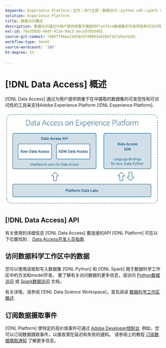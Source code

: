```yaml
---
keywords: Experience Platform；主页；热门主题；数据访问；python sdk；spark sdk；数据访问api
solution: Experience Platform
title: 数据访问概述
description: 数据访问通过为用户提供侧重于摄取的Platform数据集的可发现性和可访问性的工具来支持Adobe Experience Platform。
exl-id: 76e3585b-44df-412e-9ac3-aeca5f85d403
source-git-commit: 74867f56ee13430cbfd9083a916b7167a9a24c01
workflow-type: tm+mt
source-wordcount: '185'
ht-degree: 1%

---
```


# [!DNL Data Access] 概述

[!DNL Data Access] 通过为用户提供侧重于在中摄取的数据集的可发现性和可访问性的工具来支持Adobe Experience Platform [!DNL Experience Platform].

![Experience Platform上的数据访问](images/Data_Access_Experience_Platform.png)

## [!DNL Data Access] API

有关使用的详细信息 [!DNL Data Access] 要连接的API [!DNL Platform] 可在以下位置找到： [Data Access开发人员指南](api.md).

## 访问数据科学工作区中的数据

您可以使用读取和写入数据集 [!DNL Python] 和 [!DNL Spark] 用于数据科学工作区中的方法和model开发。 要了解有关访问数据的更多信息，请访问 [Python数据访问](../data-science-workspace/authoring/python.md) 或 [Spark数据访问](../data-science-workspace/authoring/spark.md) 文档。

有关详情，请参阅 [!DNL Data Science Workspace]，首先阅读 [数据科学工作区概述](../data-science-workspace/home.md).

## 订阅数据摄取事件

[!DNL Platform] 使特定的高价值事件可通过 [Adobe Developer控制台](https://www.adobe.com/go/devs_console_ui). 例如，您可以订阅数据摄取事件，以接收潜在延迟和失败的通知。 请参阅上的教程 [订阅数据摄取通知](../ingestion/quality/subscribe-events.md) 了解更多信息。
